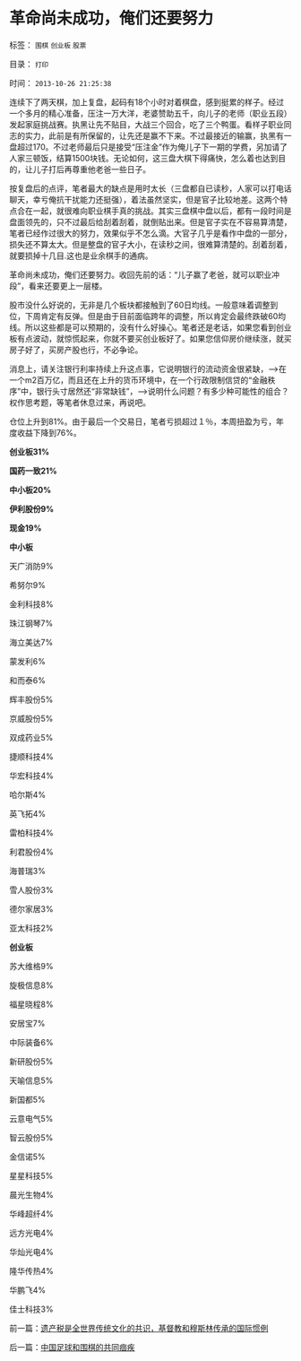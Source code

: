 # 革命尚未成功，俺们还要努力

标签： `围棋` `创业板` `股票` 

目录： `打印`

时间： `2013-10-26 21:25:38`

连续下了两天棋，加上复盘，起码有18个小时对着棋盘，感到挺累的样子。经过一个多月的精心准备，压注一万大洋，老婆赞助五千，向儿子的老师（职业五段）发起家庭挑战赛。执黑让先不贴目，大战三个回合，吃了三个鸭蛋。看样子职业同志的实力，此前是有所保留的，让先还是赢不下来。不过最接近的输赢，执黑有一盘超过170。不过老师最后只是接受“压注金”作为俺儿子下一期的学费，另加请了人家三顿饭，结算1500块钱。无论如何，这三盘大棋下得痛快，怎么着也达到目的，让儿子打后再尊重他老爸一些日子。

按复盘后的点评，笔者最大的缺点是用时太长（三盘都自已读秒，人家可以打电话聊天，幸亏俺抗干扰能力还挺强），着法虽然坚实，但是官子比较地差。这两个特点合在一起，就很难向职业棋手真的挑战。其实三盘棋中盘以后，都有一段时间是盘面领先的，只不过最后给刮着刮着，就倒贴出来。但是官子实在不容易算清楚，笔者已经作过很大的努力，效果似乎不怎么滴。大官子几乎是看作中盘的一部分，损失还不算太大。但是整盘的官子大小，在读秒之间，很难算清楚的。刮着刮着，就要损掉十几目.这也是业余棋手的通病。

革命尚未成功，俺们还要努力。收回先前的话：“儿子赢了老爸，就可以职业冲段”，看来还要更上一层楼。

股市没什么好说的，无非是几个板块都接触到了60日均线。一般意味着调整到位，下周肯定有反弹。但是由于目前面临跨年的调整，所以肯定会最终跌破60均线。所以这些都是可以预期的，没有什么好操心。笔者还是老话，如果您看到创业板有点波动，就惊慌起来，你就不要买创业板好了。如果您信仰房价继续涨，就买房子好了，买房产股也行，不必争论。

消息上，请关注银行利率持续上升这点事，它说明银行的流动资金很紧缺，——>在一个m2百万亿，而且还在上升的货币环境中，在一个行政限制信贷的“金融秩序”中，银行头寸居然还“非常缺钱”，——>说明什么问题？有多少种可能性的组合？权作思考题，等笔者休息过来，再说吧。

仓位上升到81%。由于最后一个交易日，笔者亏损超过１％，本周扭盈为亏，年度收益下降到76%。

**创业板31%**

**国药一致21%**

**中小板20%**

**伊利股份9%**

**现金19%**

**中小板**

天广消防9%

希努尔9%

金利科技8%

珠江钢琴7%

海立美达7%

蒙发利6%

和而泰6%

辉丰股份5%

京威股份5%

双成药业5%

捷顺科技4%

华宏科技4%

哈尔斯4%

英飞拓4%

雷柏科技4%

利君股份4%

海普瑞3%

雪人股份3%

德尔家居3%

亚太科技2%

**创业板**

苏大维格9%

旋极信息8%

福星晓程8%

安居宝7%

中际装备6%

新研股份5%

天喻信息5%

新国都5%

云意电气5%

智云股份5%

金信诺5%

星星科技5%

晨光生物4%

华峰超纤4%

远方光电4%

华灿光电4%

隆华传热4%

华鹏飞4%

佳士科技3%



前一篇：[遗产税是全世界传统文化的共识，基督教和穆斯林传承的国际惯例](../../../2013/10/26/遗产税是全世界传统文化的共识，基督教和穆斯林传承的国际惯例.md)

后一篇：[中国足球和围棋的共同痼疾](../../../2013/10/27/中国足球和围棋的共同痼疾.md)